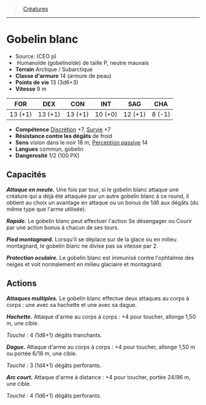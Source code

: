 ﻿> [Créatures](hd_monsters.md)

---

# Gobelin blanc

- Source: (CEO p)
-  Humanoïde (gobelinoïde) de taille P, neutre mauvais
- **Terrain** Arctique / Subarctique
- **Classe d'armure** 14 (armure de peau)
- **Points de vie** 13 (3d6+3)
- **Vitesse** 9 m

|FOR|DEX|CON|INT|SAG|CHA|
|---|---|---|---|---|---|
|13 (+1)|13 (+1)|13 (+1)|10 (+0)|12 (+1)| 8 (-1)|

- **Compétence** [Discrétion](hd_abilities_dexterity_discretion.md) +7, [Survie](hd_abilities_wisdom_survie.md) +7
- **Résistance contre les dégâts** de froid
- **Sens** vision dans le noir 18 m, [Perception passive](hd_abilities_dexterity_perception_passive.md) 14
- **Langues** commun, gobelin
- **Dangerosité** 1/2 (100 PX)

## Capacités

**_Attaque en meute._** Une fois par tour, si le gobelin blanc attaque une créature qui a déjà été attaquée par un autre gobelin blanc à ce round, il obtient au choix un avantage en attaque ou un bonus de 1d6 aux dégâts (du même type que l'arme utilisée).

**_Rapide._** Le gobelin blanc peut effectuer l'action Se désengager ou Courir par une action bonus à chacun de ses tours.

**_Pied montagnard._** Lorsqu'il se déplace sur de la glace ou en milieu montagnard, le gobelin blanc ne divise pas sa vitesse par 2.

**_Protection oculaire._** Le gobelin blanc est immunisé contre l'ophtalmie des neiges et voit normalement en milieu glaciaire et montagnard.

## Actions

**_Attaques multiples._** Le gobelin blanc effectue deux attaques au corps à corps : une avec sa hachette et une avec sa dague.

**_Hachette._** Attaque d'arme au corps à corps : +4 pour toucher, allonge 1,50 m, une cible.

_Touché :_ 4 (1d6+1) dégâts tranchants.

**_Dague._** Attaque d'arme au corps à corps : +4 pour toucher, allonge 1,50 m ou portée 6/18 m, une cible.

_Touché :_ 3 (1d4+1) dégâts perforants.

**_Arc court._** Attaque d'arme à distance : +4 pour toucher, portée 24/96 m, une cible.

_Touché :_ 4 (1d6+1) dégâts perforants.

